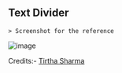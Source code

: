 ## Text Divider

    > Screenshot for the reference

![image](https://github.com/user-attachments/assets/f39f82a5-b778-43c0-b42a-e8221fb686c1)


Credits:- [Tirtha Sharma](https://github.com/genze121 "Tirtha Sharma")
